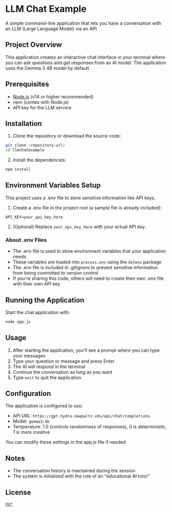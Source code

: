 # LLM Chat Example

A simple command-line application that lets you have a conversation with an LLM (Large Language Model) via an API.

## Project Overview

This application creates an interactive chat interface in your terminal where you can ask questions and get responses from an AI model. The application uses the Gemma 3 4B model by default.

## Prerequisites

- [Node.js](https://nodejs.org/) (v14 or higher recommended)
- npm (comes with Node.js)
- API key for the LLM service

## Installation

1. Clone the repository or download the source code:

```bash
git clone <repository-url>
cd llmchatexample
```

2. Install the dependencies:

```bash
npm install
```

## Environment Variables Setup

This project uses a .env file to store sensitive information like API keys.

1. Create a .env file in the project root (a sample file is already included):

```
API_KEY=your_api_key_here
```

2. (Optional) Replace `your_api_key_here` with your actual API key.

### About .env Files

- The .env file is used to store environment variables that your application needs
- These variables are loaded into `process.env` using the `dotenv` package
- The .env file is included in .gitignore to prevent sensitive information from being committed to version control
- If you're sharing this code, others will need to create their own .env file with their own API key

## Running the Application

Start the chat application with:

```bash
node app.js
```

## Usage

1. After starting the application, you'll see a prompt where you can type your messages
2. Type your question or message and press Enter
3. The AI will respond in the terminal
4. Continue the conversation as long as you want
5. Type `exit` to quit the application

## Configuration

The application is configured to use:
- API URL: `https://gpt.hydra.newpaltz.edu/api/chat/completions`
- Model: `gemma3:4b`
- Temperature: 1.0 (controls randomness of responses), 0 is deterministic, 1 is more creative

You can modify these settings in the app.js file if needed.

## Notes

- The conversation history is maintained during the session
- The system is initialized with the role of an "educational AI tutor"

## License

ISC
